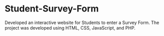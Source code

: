 # Student-Survey-Form
Developed an interactive website for Students to enter a Survey Form. The project was developed using HTML, CSS, JavaScript, and PHP.

